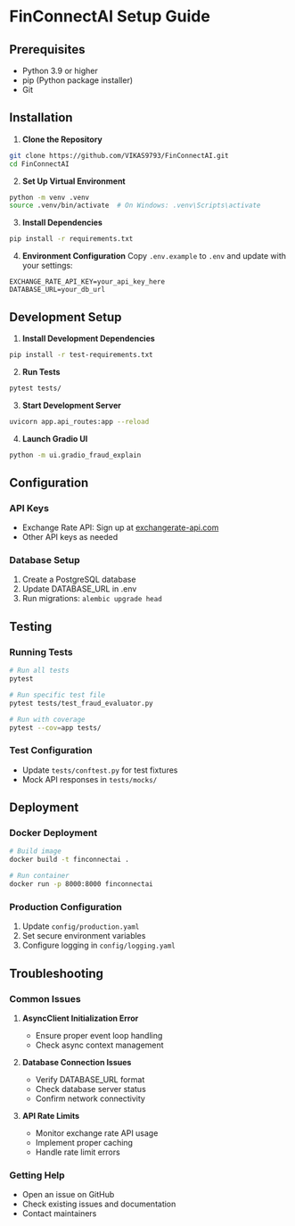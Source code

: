 # FinConnectAI Setup Guide

## Prerequisites

- Python 3.9 or higher
- pip (Python package installer)
- Git

## Installation

1. **Clone the Repository**
```bash
git clone https://github.com/VIKAS9793/FinConnectAI.git
cd FinConnectAI
```

2. **Set Up Virtual Environment**
```bash
python -m venv .venv
source .venv/bin/activate  # On Windows: .venv\Scripts\activate
```

3. **Install Dependencies**
```bash
pip install -r requirements.txt
```

4. **Environment Configuration**
Copy `.env.example` to `.env` and update with your settings:
```
EXCHANGE_RATE_API_KEY=your_api_key_here
DATABASE_URL=your_db_url
```

## Development Setup

1. **Install Development Dependencies**
```bash
pip install -r test-requirements.txt
```

2. **Run Tests**
```bash
pytest tests/
```

3. **Start Development Server**
```bash
uvicorn app.api_routes:app --reload
```

4. **Launch Gradio UI**
```bash
python -m ui.gradio_fraud_explain
```

## Configuration

### API Keys
- Exchange Rate API: Sign up at [exchangerate-api.com](https://www.exchangerate-api.com/)
- Other API keys as needed

### Database Setup
1. Create a PostgreSQL database
2. Update DATABASE_URL in .env
3. Run migrations: `alembic upgrade head`

## Testing

### Running Tests
```bash
# Run all tests
pytest

# Run specific test file
pytest tests/test_fraud_evaluator.py

# Run with coverage
pytest --cov=app tests/
```

### Test Configuration
- Update `tests/conftest.py` for test fixtures
- Mock API responses in `tests/mocks/`

## Deployment

### Docker Deployment
```bash
# Build image
docker build -t finconnectai .

# Run container
docker run -p 8000:8000 finconnectai
```

### Production Configuration
1. Update `config/production.yaml`
2. Set secure environment variables
3. Configure logging in `config/logging.yaml`

## Troubleshooting

### Common Issues

1. **AsyncClient Initialization Error**
   - Ensure proper event loop handling
   - Check async context management

2. **Database Connection Issues**
   - Verify DATABASE_URL format
   - Check database server status
   - Confirm network connectivity

3. **API Rate Limits**
   - Monitor exchange rate API usage
   - Implement proper caching
   - Handle rate limit errors

### Getting Help
- Open an issue on GitHub
- Check existing issues and documentation
- Contact maintainers
